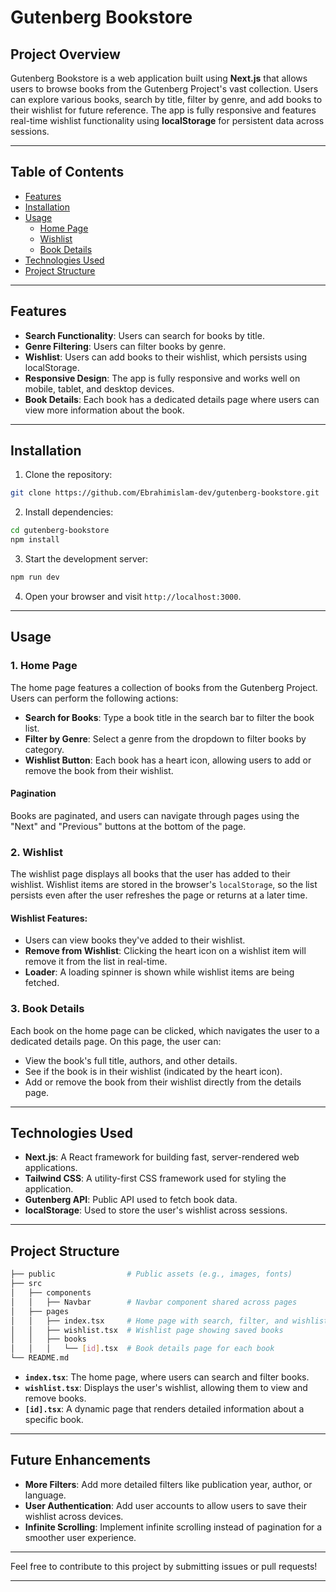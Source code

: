 
# Gutenberg Bookstore

## Project Overview

Gutenberg Bookstore is a web application built using **Next.js** that allows users to browse books from the Gutenberg Project's vast collection. Users can explore various books, search by title, filter by genre, and add books to their wishlist for future reference. The app is fully responsive and features real-time wishlist functionality using **localStorage** for persistent data across sessions.

---

## Table of Contents

- [Features](#features)
- [Installation](#installation)
- [Usage](#usage)
  - [Home Page](#home-page)
  - [Wishlist](#wishlist)
  - [Book Details](#book-details)
- [Technologies Used](#technologies-used)
- [Project Structure](#project-structure)

---

## Features

- **Search Functionality**: Users can search for books by title.
- **Genre Filtering**: Users can filter books by genre.
- **Wishlist**: Users can add books to their wishlist, which persists using localStorage.
- **Responsive Design**: The app is fully responsive and works well on mobile, tablet, and desktop devices.
- **Book Details**: Each book has a dedicated details page where users can view more information about the book.

---

## Installation

1. Clone the repository:

```bash
git clone https://github.com/Ebrahimislam-dev/gutenberg-bookstore.git
```

2. Install dependencies:

```bash
cd gutenberg-bookstore
npm install
```

3. Start the development server:

```bash
npm run dev
```

4. Open your browser and visit `http://localhost:3000`.

---

## Usage

### 1. Home Page

The home page features a collection of books from the Gutenberg Project. Users can perform the following actions:

- **Search for Books**: Type a book title in the search bar to filter the book list.
- **Filter by Genre**: Select a genre from the dropdown to filter books by category.
- **Wishlist Button**: Each book has a heart icon, allowing users to add or remove the book from their wishlist.

#### Pagination

Books are paginated, and users can navigate through pages using the "Next" and "Previous" buttons at the bottom of the page.

### 2. Wishlist

The wishlist page displays all books that the user has added to their wishlist. Wishlist items are stored in the browser's `localStorage`, so the list persists even after the user refreshes the page or returns at a later time.

#### Wishlist Features:
- Users can view books they've added to their wishlist.
- **Remove from Wishlist**: Clicking the heart icon on a wishlist item will remove it from the list in real-time.
- **Loader**: A loading spinner is shown while wishlist items are being fetched.

### 3. Book Details

Each book on the home page can be clicked, which navigates the user to a dedicated details page. On this page, the user can:
- View the book's full title, authors, and other details.
- See if the book is in their wishlist (indicated by the heart icon).
- Add or remove the book from their wishlist directly from the details page.

---

## Technologies Used

- **Next.js**: A React framework for building fast, server-rendered web applications.
- **Tailwind CSS**: A utility-first CSS framework used for styling the application.
- **Gutenberg API**: Public API used to fetch book data.
- **localStorage**: Used to store the user's wishlist across sessions.

---

## Project Structure

```bash
├── public                # Public assets (e.g., images, fonts)
├── src
│   ├── components
│   │   ├── Navbar        # Navbar component shared across pages
│   ├── pages
│   │   ├── index.tsx     # Home page with search, filter, and wishlist functionality
│   │   ├── wishlist.tsx  # Wishlist page showing saved books
│   │   ├── books
│   │   │   └── [id].tsx  # Book details page for each book
└── README.md
```

- **`index.tsx`**: The home page, where users can search and filter books.
- **`wishlist.tsx`**: Displays the user's wishlist, allowing them to view and remove books.
- **`[id].tsx`**: A dynamic page that renders detailed information about a specific book.

---

## Future Enhancements

- **More Filters**: Add more detailed filters like publication year, author, or language.
- **User Authentication**: Add user accounts to allow users to save their wishlist across devices.
- **Infinite Scrolling**: Implement infinite scrolling instead of pagination for a smoother user experience.

---

Feel free to contribute to this project by submitting issues or pull requests!

--- 
